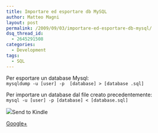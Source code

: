 ```yaml
---
title: Importare ed esportare db MySQL
author: Matteo Magni
layout: post
permalink: /2009/09/03/importare-ed-esportare-db-mysql/
dsq_thread_id:
  - 2645291508
categories:
  - Development
tags:
  - SQL
---
```

Per esportare un database Mysql:  
`mysqldump -u [user] -p  [database] > [database .sql]`

Per importare un database dal file creato precedentemente:  
`mysql -u [user] -p [database] < [database.sql]`</code>

<div class='kindleWidget kindleLight' >
  <img src="http://magni.me/wp-content/plugins/send-to-kindle/media/white-15.png" /><span>Send to Kindle</span>
</div>

<a rel="author" href="https://plus.google.com/111433366670841346629?rel=author"  >Google+</a>